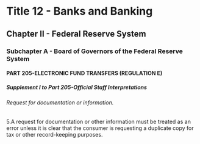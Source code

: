 
# Title 12 - Banks and Banking
## Chapter II - Federal Reserve System
### Subchapter A - Board of Governors of the Federal Reserve System
#### PART 205-ELECTRONIC FUND TRANSFERS (REGULATION E)
##### Supplement I to Part 205-Official Staff Interpretations
###### Request for documentation or information.

5.A request for documentation or other information must be treated as an error unless it is clear that the consumer is requesting a duplicate copy for tax or other record-keeping purposes.
